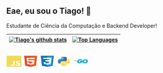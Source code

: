 ## Eae, eu sou o Tiago! 👋

Estudante de Ciência da Computação e Backend Developer!

| <a href="https://github.com/Tiagossdj"><img align="center" src="https://github-readme-stats.vercel.app/api?username=Tiagossdj&show_icons=true&theme=holi&rank_icon=github&hide=contribs,prs&card_width=400" alt="Tiago's github stats" /></a> | <a href="https://github.com/Tiagossdj"><img align="center" src="https://github-readme-stats.vercel.app/api/top-langs/?username=Tiagossdj&layout=compact&theme=holi&card_width=400&langs_count=6" alt="Top Languages" /></a> |
| ------------- | ------------- |

<div style="display: inline_block"><br>
  <img align="center" alt="ts-Js" height="30" width="40" src="https://raw.githubusercontent.com/devicons/devicon/master/icons/javascript/javascript-plain.svg">
  <img align="center" alt="ts-HTML" height="30" width="40" src="https://raw.githubusercontent.com/devicons/devicon/master/icons/html5/html5-original.svg">
  <img align="center" alt="ts-CSS" height="30" width="40" src="https://raw.githubusercontent.com/devicons/devicon/master/icons/css3/css3-original.svg">
  <img align="center" alt="ts-Python" height="30" width="40" src="https://raw.githubusercontent.com/devicons/devicon/master/icons/python/python-original.svg">
  <img align="center" alt="ts-Go" height="30" width="40" src="https://raw.githubusercontent.com/devicons/devicon/master/icons/go/go-original-wordmark.svg">
</div>
